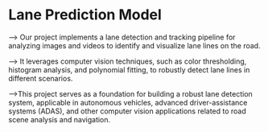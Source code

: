 # Lane Prediction Model

--> Our project implements a lane detection and tracking pipeline for analyzing images and videos to identify and visualize lane lines on the road.

--> It leverages computer vision techniques, such as color thresholding, histogram analysis, and polynomial fitting, to robustly detect lane lines in different scenarios.

-->This project serves as a foundation for building a robust lane detection system, applicable in autonomous vehicles, advanced driver-assistance systems (ADAS), and other computer vision applications related to road scene analysis and navigation.
